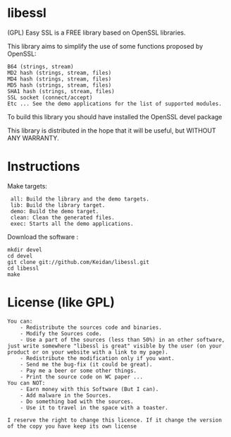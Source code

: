 libessl
===

(GPL) Easy SSL is a FREE library based on OpenSSL libraries.


This library aims to simplify the use of some functions proposed by OpenSSL:

	B64 (strings, stream)
	MD2 hash (strings, stream, files)
	MD4 hash (strings, stream, files)
	MD5 hash (strings, stream, files)
	SHA1 hash (strings, stream, files)
	SSL socket (connect/accept)
	Etc ... See the demo applications for the list of supported modules.

To build this library you should have installed the OpenSSL devel package

This library is distributed in the hope that it will be useful, but WITHOUT ANY WARRANTY.



Instructions
============


Make targets:

     all: Build the library and the demo targets.
     lib: Build the library target.
     demo: Build the demo target.
     clean: Clean the generated files.
     exec: Starts all the demo applications.


Download the software :

	mkdir devel
	cd devel
	git clone git://github.com/Keidan/libessl.git
	cd libessl
	make
  

License (like GPL)
==================

	You can:
		- Redistribute the sources code and binaries.
		- Modify the Sources code.
		- Use a part of the sources (less than 50%) in an other software, just write somewhere "libessl is great" visible by the user (on your product or on your website with a link to my page).
		- Redistribute the modification only if you want.
		- Send me the bug-fix (it could be great).
		- Pay me a beer or some other things.
		- Print the source code on WC paper ...
	You can NOT:
		- Earn money with this Software (But I can).
		- Add malware in the Sources.
		- Do something bad with the sources.
		- Use it to travel in the space with a toaster.
	
	I reserve the right to change this licence. If it change the version of the copy you have keep its own license


